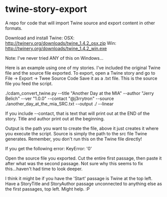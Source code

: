 # twine-story-export
A repo for code that will import Twine source and export content in other formats.

Download and install Twine:
OSX: http://twinery.org/downloads/twine_1.4.2_osx.zip
Win: http://twinery.org/downloads/twine_1.4.2_win.exe

Note: I've never tried ANY of this on Windows...

Here is an example using one of my stories. I've included the original Twine file and the source file exported. To export, open a Twine story and go to File -> Export -> Twee Source Code
Save it as a .txt file. This is the source file you feed the script.

./cdam_convert_twine.py --title "Another Day at the MIA" --author "Jerry Belich" --ver "1.0.0" --contact "@j3rrytron" --source ./another_day_at_the_mia_SRC.txt --output ./ --linear

If you include --contact, that is text that will print out at the END of the story. Title and author print out at the beginning.

Output is the path you want to create the file, above it just creates it where you execute the script. Source is simply the path to the src file Twine generates. Remember, you don't run this on the Twine file directly!

If you get the following error:
KeyError: '0'

Open the source file you exported. Cut the entire first passage, then paste it after what was the second passage. Not sure why this seems to fix this...haven't had time to look deeper.

I think it might be if you have the 'Start' passage is Twine at the top left. Have a StoryTitle and StoryAuthor passage unconnected to anything else as the first passages, top left. Might help. :P

